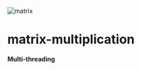 ![matrix](https://user-images.githubusercontent.com/96186143/224593605-42bf84b5-c3ae-4a88-af61-3edfc4b6de5a.png)
# matrix-multiplication
**Multi-threading**
